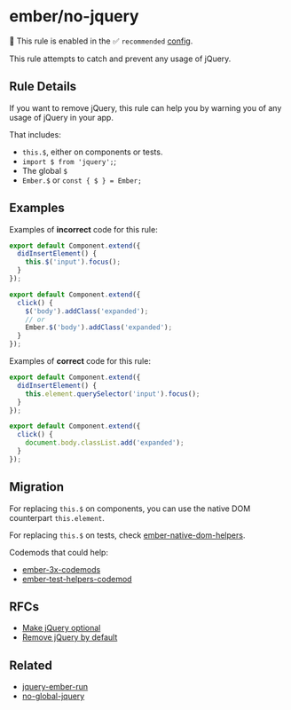# ember/no-jquery

💼 This rule is enabled in the ✅ `recommended` [config](https://github.com/ember-cli/eslint-plugin-ember#-configurations).

<!-- end auto-generated rule header -->

This rule attempts to catch and prevent any usage of jQuery.

## Rule Details

If you want to remove jQuery, this rule can help you by warning you of any usage of jQuery in your app.

That includes:

- `this.$`, either on components or tests.
- `import $ from 'jquery';`;
- The global `$`
- `Ember.$` or `const { $ } = Ember;`

## Examples

Examples of **incorrect** code for this rule:

```js
export default Component.extend({
  didInsertElement() {
    this.$('input').focus();
  }
});
```

```js
export default Component.extend({
  click() {
    $('body').addClass('expanded');
    // or
    Ember.$('body').addClass('expanded');
  }
});
```

Examples of **correct** code for this rule:

```js
export default Component.extend({
  didInsertElement() {
    this.element.querySelector('input').focus();
  }
});
```

```js
export default Component.extend({
  click() {
    document.body.classList.add('expanded');
  }
});
```

## Migration

For replacing `this.$` on components, you can use the native DOM counterpart `this.element`.

For replacing `this.$` on tests, check [ember-native-dom-helpers](https://github.com/cibernox/ember-native-dom-helpers).

Codemods that could help:

- [ember-3x-codemods](https://github.com/ember-codemods/ember-3x-codemods)
- [ember-test-helpers-codemod](https://github.com/ember-codemods/ember-test-helpers-codemod)

## RFCs

- [Make jQuery optional](https://github.com/emberjs/rfcs/blob/master/text/0294-optional-jquery.md)
- [Remove jQuery by default](https://github.com/emberjs/rfcs/blob/master/text/0386-remove-jquery.md)

## Related

- [jquery-ember-run](https://github.com/ember-cli/eslint-plugin-ember/tree/refs/heads/master/docs/rules/jquery-ember-run.md)
- [no-global-jquery](https://github.com/ember-cli/eslint-plugin-ember/tree/refs/heads/master/docs/rules/no-global-jquery.md)
